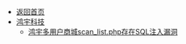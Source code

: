 - [返回首页](/)
- [鸿宇科技](鸿宇科技/)
  - [鸿宇多用户商城scan_list.php存在SQL注入漏洞](鸿宇科技/鸿宇多用户商城scan_list.php存在SQL注入漏洞.md)
